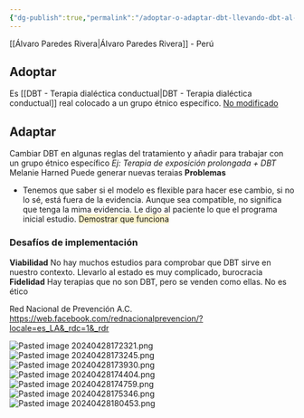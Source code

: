 ```yaml
---
{"dg-publish":true,"permalink":"/adoptar-o-adaptar-dbt-llevando-dbt-al-contexto-clinico/"}
---
```


[[Álvaro Paredes Rivera\|Álvaro Paredes Rivera]] - Perú

## Adoptar
Es [[DBT - Terapia dialéctica conductual\|DBT - Terapia dialéctica conductual]] real colocado a un grupo étnico específico. <u>No modificado</u>
## Adaptar
Cambiar DBT en algunas reglas del tratamiento y añadir para trabajar con un grupo étnico específico
*Ej: Terapia de exposición prolongada + DBT*  Melanie Harned
Puede generar nuevas teraias
**Problemas**
- Tenemos que saber si el modelo es flexible para hacer ese cambio, si no lo sé, está fuera de la evidencia. Aunque sea compatible, no significa que tenga la mima evidencia. Le digo al paciente lo que el programa inicial estudio.  <span style="background:rgba(240, 200, 0, 0.2)">Demostrar que funciona</span>
### Desafíos de implementación
**Viabilidad**
No hay muchos estudios para comprobar que DBT sirve en nuestro contexto. Llevarlo al estado es muy complicado, burocracia
**Fidelidad**
Hay terapias que no son DBT, pero se venden como ellas. No es ético

Red Nacional de Prevención A.C. https://web.facebook.com/rednacionalprevencion/?locale=es_LA&_rdc=1&_rdr

![Pasted image 20240428172321.png](/img/user/900%20-%20%F0%9F%93%86%20DIARIO/Anexos/Pasted%20image%2020240428172321.png)
![Pasted image 20240428173245.png](/img/user/900%20-%20%F0%9F%93%86%20DIARIO/Anexos/Pasted%20image%2020240428173245.png)
![Pasted image 20240428173930.png](/img/user/900%20-%20%F0%9F%93%86%20DIARIO/Anexos/Pasted%20image%2020240428173930.png)
![Pasted image 20240428174404.png](/img/user/900%20-%20%F0%9F%93%86%20DIARIO/Anexos/Pasted%20image%2020240428174404.png)
![Pasted image 20240428174759.png](/img/user/900%20-%20%F0%9F%93%86%20DIARIO/Anexos/Pasted%20image%2020240428174759.png)
![Pasted image 20240428175346.png](/img/user/900%20-%20%F0%9F%93%86%20DIARIO/Anexos/Pasted%20image%2020240428175346.png)
![Pasted image 20240428180453.png](/img/user/900%20-%20%F0%9F%93%86%20DIARIO/Anexos/Pasted%20image%2020240428180453.png)